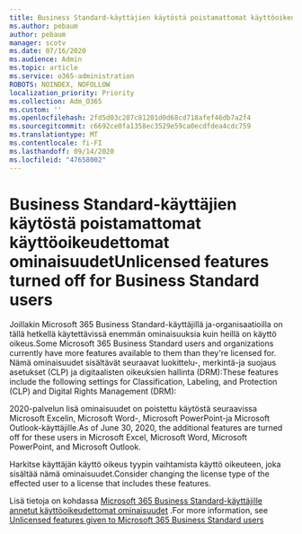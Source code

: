 ```yaml
---
title: Business Standard-käyttäjien käytöstä poistamattomat käyttöoikeudettomat ominaisuudet
ms.author: pebaum
author: pebaum
manager: scotv
ms.date: 07/16/2020
ms.audience: Admin
ms.topic: article
ms.service: o365-administration
ROBOTS: NOINDEX, NOFOLLOW
localization_priority: Priority
ms.collection: Adm_O365
ms.custom: ''
ms.openlocfilehash: 2fd5d03c287c81201d0d68cd718afef46db7a2f4
ms.sourcegitcommit: c6692ce0fa1358ec3529e59ca0ecdfdea4cdc759
ms.translationtype: MT
ms.contentlocale: fi-FI
ms.lasthandoff: 09/14/2020
ms.locfileid: "47658002"
---
```

# <a name="unlicensed-features-turned-off-for-business-standard-users"></a><span data-ttu-id="66e86-102">Business Standard-käyttäjien käytöstä poistamattomat käyttöoikeudettomat ominaisuudet</span><span class="sxs-lookup"><span data-stu-id="66e86-102">Unlicensed features turned off for Business Standard users</span></span>

<span data-ttu-id="66e86-103">Joillakin Microsoft 365 Business Standard-käyttäjillä ja-organisaatioilla on tällä hetkellä käytettävissä enemmän ominaisuuksia kuin heillä on käyttö oikeus.</span><span class="sxs-lookup"><span data-stu-id="66e86-103">Some Microsoft 365 Business Standard users and organizations currently have more features available to them than they're licensed for.</span></span> <span data-ttu-id="66e86-104">Nämä ominaisuudet sisältävät seuraavat luokittelu-, merkintä-ja suojaus asetukset (CLP) ja digitaalisten oikeuksien hallinta (DRM):</span><span class="sxs-lookup"><span data-stu-id="66e86-104">These features include the following settings for Classification, Labeling, and Protection (CLP) and Digital Rights Management (DRM):</span></span>
    
<span data-ttu-id="66e86-105">2020-palvelun lisä ominaisuudet on poistettu käytöstä seuraavissa Microsoft Excelin, Microsoft Word-, Microsoft PowerPoint-ja Microsoft Outlook-käyttäjille.</span><span class="sxs-lookup"><span data-stu-id="66e86-105">As of June 30, 2020, the additional features are turned off for these users in Microsoft Excel, Microsoft Word, Microsoft PowerPoint, and Microsoft Outlook.</span></span>

<span data-ttu-id="66e86-106">Harkitse käyttäjän käyttö oikeus tyypin vaihtamista käyttö oikeuteen, joka sisältää nämä ominaisuudet.</span><span class="sxs-lookup"><span data-stu-id="66e86-106">Consider changing the license type of the effected user to a license that includes these features.</span></span> 

<span data-ttu-id="66e86-107">Lisä tietoja on kohdassa [Microsoft 365 Business Standard-käyttäjille annetut käyttöoikeudettomat ominaisuudet](https://support.microsoft.com/help/4568654/extra-features-to-be-turned-off-for-microsoft-365-business-standard?preview) .</span><span class="sxs-lookup"><span data-stu-id="66e86-107">For more information, see [Unlicensed features given to Microsoft 365 Business Standard users](https://support.microsoft.com/help/4568654/extra-features-to-be-turned-off-for-microsoft-365-business-standard?preview)</span></span>